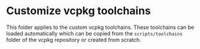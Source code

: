 # Customize vcpkg toolchains

This folder applies to the custom vcpkg toolchains. These toolchains can be loaded automatically which can be copied from the `scripts/toolchains` folder of the vcpkg repository or created from scratch.
